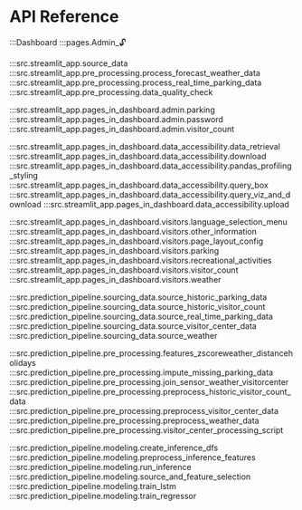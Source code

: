 # API Reference

<!-- Code in General -->

<!-- Streamlit Dashboard -->

:::Dashboard
:::pages.Admin_🔓

<!-- Streamlit: Sourcing & Preprocessing -->

:::src.streamlit_app.source_data
:::src.streamlit_app.pre_processing.process_forecast_weather_data
:::src.streamlit_app.pre_processing.process_real_time_parking_data
:::src.streamlit_app.pre_processing.data_quality_check

<!-- Streamlit: Admin Page -->

:::src.streamlit_app.pages_in_dashboard.admin.parking
:::src.streamlit_app.pages_in_dashboard.admin.password
:::src.streamlit_app.pages_in_dashboard.admin.visitor_count

<!-- Streamlit: Data Access Page -->

:::src.streamlit_app.pages_in_dashboard.data_accessibility.data_retrieval
:::src.streamlit_app.pages_in_dashboard.data_accessibility.download
:::src.streamlit_app.pages_in_dashboard.data_accessibility.pandas_profiling_styling
:::src.streamlit_app.pages_in_dashboard.data_accessibility.query_box
:::src.streamlit_app.pages_in_dashboard.data_accessibility.query_viz_and_download
:::src.streamlit_app.pages_in_dashboard.data_accessibility.upload

<!-- Streamlit: Visitors Page -->

:::src.streamlit_app.pages_in_dashboard.visitors.language_selection_menu
:::src.streamlit_app.pages_in_dashboard.visitors.other_information
:::src.streamlit_app.pages_in_dashboard.visitors.page_layout_config
:::src.streamlit_app.pages_in_dashboard.visitors.parking
:::src.streamlit_app.pages_in_dashboard.visitors.recreational_activities
:::src.streamlit_app.pages_in_dashboard.visitors.visitor_count
:::src.streamlit_app.pages_in_dashboard.visitors.weather

<!-- Prediction Pipeline -->

<!-- Sourcing Data -->

:::src.prediction_pipeline.sourcing_data.source_historic_parking_data
:::src.prediction_pipeline.sourcing_data.source_historic_visitor_count
:::src.prediction_pipeline.sourcing_data.source_real_time_parking_data
:::src.prediction_pipeline.sourcing_data.source_visitor_center_data
:::src.prediction_pipeline.sourcing_data.source_weather

<!-- Preprocessing --> 

:::src.prediction_pipeline.pre_processing.features_zscoreweather_distanceholidays
:::src.prediction_pipeline.pre_processing.impute_missing_parking_data
:::src.prediction_pipeline.pre_processing.join_sensor_weather_visitorcenter
:::src.prediction_pipeline.pre_processing.preprocess_historic_visitor_count_data
:::src.prediction_pipeline.pre_processing.preprocess_visitor_center_data
:::src.prediction_pipeline.pre_processing.preprocess_weather_data
:::src.prediction_pipeline.pre_processing.visitor_center_processing_script

<!-- Modeling --> 

:::src.prediction_pipeline.modeling.create_inference_dfs
:::src.prediction_pipeline.modeling.preprocess_inference_features
:::src.prediction_pipeline.modeling.run_inference
:::src.prediction_pipeline.modeling.source_and_feature_selection
:::src.prediction_pipeline.modeling.train_lstm
:::src.prediction_pipeline.modeling.train_regressor